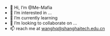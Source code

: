 - 👋 Hi, I’m @Me-Mafia
- 👀 I’m interested in ...
- 🌱 I’m currently learning 
- 💞️ I’m looking to collaborate on ...
- 📫 reach me at wanghq@shanghaitech.edu.cn
<!---
Me-Mafia/Me-Mafia is a ✨ special ✨ repository because its `README.md` (this file) appears on your GitHub profile.
You can click the Preview link to take a look at your changes.
--->
